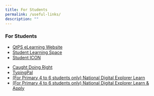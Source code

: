 ```yaml
---
title: For Students
permalink: /useful-links/
description: ""
---
```

### **For Students**

*   [QtPS eLearning Website](https://sites.google.com/moe.edu.sg/elearning-queenstown-primary/home)
*   [Student Learning Space](https://vle.learning.moe.edu.sg/login/)
*   [Student ICON](https://workspace.google.com/dashboard)
 <!--(https://staging.d3haevm43m8pfu.amplifyapp.com/extra%20links/Student%20iCON/) -->
<!--*   [iMTL](https://imtl.moe.edu.sg/cos/o.x?c=/ca7_imtl/user&func=login)  -->
*   [Caught Doing Right](https://forms.gle/Jjwq6odYQ4HN4m4VA)
*   [TypingPal](https://queenstownps.typingpal.com/)
*   [(For Primary 4 to 6 students only) National Digital Explorer Learn](https://learn.icdlasia.org/login/index.php/) 
*   [(For Primary 4 to 6 students only) National Digital Explorer Learn & Apply](https://asia.skillsbox.com/)